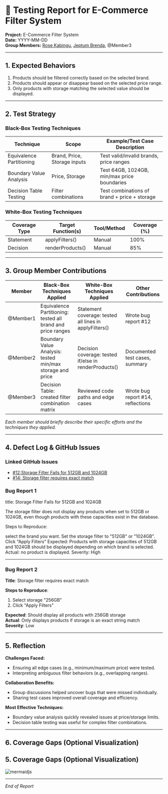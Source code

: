 # 🧪 Testing Report for E-Commerce Filter System

**Project:** E-Commerce Filter System  
**Date:** YYYY-MM-DD  
**Group Members:** [Rose Kabingu](), [Jeptum Brenda](https://github.com/bjeptum), @Member3

---

## 1. Expected Behaviors

1. Products should be filtered correctly based on the selected brand.
2. Products should appear or disappear based on the selected price range.
3. Only products with storage matching the selected value should be displayed.

---

## 2. Test Strategy

### Black-Box Testing Techniques

| Technique                | Scope                        | Example/Test Case Description                 |
|--------------------------|------------------------------|----------------------------------------------|
| Equivalence Partitioning | Brand, Price, Storage inputs | Test valid/invalid brands, price ranges      |
| Boundary Value Analysis  | Price, Storage               | Test 64GB, 1024GB, min/max price boundaries  |
| Decision Table Testing   | Filter combinations          | Test combinations of brand + price + storage |

### White-Box Testing Techniques

| Coverage Type   | Target Function(s)     | Tool/Method | Coverage (%) |
|-----------------|-----------------------|-------------|--------------|
| Statement       | applyFilters()        | Manual      | 100%         |
| Decision        | renderProducts()      | Manual      | 85%          |

---

## 3. Group Member Contributions

| Member    | Black-Box Techniques Applied          | White-Box Techniques Applied         | Other Contributions                |
|-----------|--------------------------------------|-------------------------------------|------------------------------------|
| @Member1  | Equivalence Partitioning: tested all brand and price ranges | Statement coverage: tested all lines in applyFilters() | Wrote bug report #12               |
| @Member2  | Boundary Value Analysis: tested min/max storage and price | Decision coverage: tested if/else in renderProducts() | Documented test cases, summary     |
| @Member3  | Decision Table: created filter combination matrix | Reviewed code paths and edge cases | Wrote bug report #14, reflections  |

*Each member should briefly describe their specific efforts and the techniques they applied.*

---

## 4. Defect Log & GitHub Issues

### Linked GitHub Issues

- [#12:Storage Filter Fails for 512GB and 1024GB](https://github.com/PLP-Database-Design/week-4-rosewanjirukabingu/issues/2)
- [#14: Storage filter requires exact match](https://github.com/PLP-Database-DEPT/swt-w4/issues/14)

### Bug Report 1

title: Storage Filter Fails for 512GB and 1024GB

The storage filter does not display any products when set to 512GB or 1024GB, even though products with these capacities exist in the database.

Steps to Reproduce:

select the brand you want.
Set the storage filter to "512GB" or "1024GB".
Click "Apply Filters"
Expected: Products with storage capacities of 512GB and 1024GB should be displayed depending on which brand is selected.
Actual: no product is displayed.
Severity: High

---

### Bug Report 2

**Title**: Storage filter requires exact match

**Steps to Reproduce**:
1. Select storage "256GB"
2. Click "Apply Filters"

**Expected**: Should display all products with 256GB storage  
**Actual**: Only displays products if storage is an exact string match  
**Severity**: Low

---

## 5. Reflection

**Challenges Faced:**  
- Ensuring all edge cases (e.g., minimum/maximum price) were tested.
- Interpreting ambiguous filter behaviors (e.g., overlapping ranges).

**Collaboration Benefits:**  
- Group discussions helped uncover bugs that were missed individually.
- Sharing test cases improved overall coverage and efficiency.

**Most Effective Techniques:**  
- Boundary value analysis quickly revealed issues at price/storage limits.
- Decision table testing was useful for complex filter combinations.

---

## 6. Coverage Gaps (Optional Visualization)


## 5. Coverage Gaps (Optional Visualization)
![mermaidjs](https://github.com/user-attachments/assets/3f0e2915-2256-42be-b3ba-40b0ce0413cc)

---

*End of Report*
